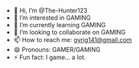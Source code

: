 - 👋 Hi, I’m @The-Hunter123
- 👀 I’m interested in GAMING
- 🌱 I’m currently learning GAMING
- 💞️ I’m looking to collaborate on GAMING
- 📫 How to reach me: gyrig141@gmail.com
- 😄 Pronouns: GAMER/GAMING
- ⚡ Fun fact: I game... a lot.

<!---
The-Hunter123/The-Hunter123 is a ✨ special ✨ repository because its `README.md` (this file) appears on your GitHub profile.
You can click the Preview link to take a look at your changes.
--->
